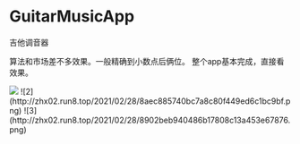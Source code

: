 # GuitarMusicApp
吉他调音器

算法和市场差不多效果。一般精确到小数点后俩位。
整个app基本完成，直接看效果。

<img src="http://zhx02.run8.top/2021/02/28/aae2619140dd925280c1bd9811125467.png" style="height=400px;width=900px" />
![2](http://zhx02.run8.top/2021/02/28/8aec885740bc7a8c80f449ed6c1bc9bf.png)
![3](http://zhx02.run8.top/2021/02/28/8902beb940486b17808c13a453e67876.png)

